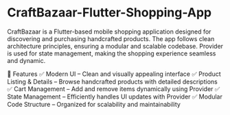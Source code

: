 # CraftBazaar-Flutter-Shopping-App
CraftBazaar is a Flutter-based mobile shopping application designed for discovering and purchasing handcrafted products. The app follows clean architecture principles, ensuring a modular and scalable codebase. Provider is used for state management, making the shopping experience seamless and dynamic.

🚀 Features
✅ Modern UI – Clean and visually appealing interface
✅ Product Listing & Details – Browse handcrafted products with detailed descriptions
✅ Cart Management – Add and remove items dynamically using Provider
✅ State Management – Efficiently handles UI updates with Provider
✅ Modular Code Structure – Organized for scalability and maintainability
